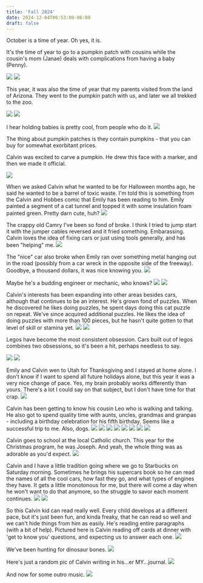 ```yaml
---
title: 'Fall 2024'
date: 2024-12-04T06:53:00-06:00
draft: false
---
```


October is a time of year. Oh yes, it is.

It's the time of year to go to a pumpkin patch with cousins while the cousin's mom (Janae) deals with complications from having a baby (Penny).

![](pumpkinpatch.jpg)
![](pumpkinpatchfamily.jpg)

This year, it was also the time of year that my parents visited from the land of Arizona. They went to the pumpkin patch with us, and later we all trekked to the zoo.

![](mellyzoo.jpg)
![](pettingzoo.jpg)

I hear holding babies is pretty cool, from people who do it.
![](penny.jpeg)

The thing about pumpkin patches is they contain pumpkins - that you can buy for somewhat exorbitant prices.

Calvin was excited to carve a pumpkin. He drew this face with a marker, and then we made it official. 

![](calvincarving.jpg)

When we asked Calvin what he wanted to be for Halloween months ago, he said he wanted to be a barrel of toxic waste. I'm told this is something from the Calvin and Hobbes comic that Emily has been reading to him. Emily painted a segment of a cat tunnel and topped it with some insulation foam painted green. Pretty darn cute, huh? 
![](halloween.jpg)

The crappy old Camry I've been so fond of broke. I think I tried to jump start it with the jumper cables reversed and it fried something. Embarassing. Calvin loves the idea of fixing cars or just using tools generally, and has been "helping" me. 
![](calvinmechanic.jpg)

The "nice" car also broke when Emily ran over something metal hanging out in the road (possibly from a car wreck in the opposite side of the freeway). Goodbye, a thousand dollars, it was nice knowing you.
![](deadcar.jpg)

Maybe he's a budding engineer or mechanic, who knows?
![](calvinstem.jpg)
![](calvin_research.jpg)

Calvin's interests has been expanding into other areas besides cars, although that continues to be an interest. He's grown fond of puzzles. When he discovered he likes doing puzzles, he spent days doing this cat puzzle on repeat. We've since acquired additional puzzles. He likes the idea of doing puzzles with more than 100 pieces, but he hasn't quite gotten to that level of skill or stamina yet.
![](puzzle.jpg)
![](catpuzzle.jpg)

Legos have become the most consistent obsession. Cars built out of legos combines two obsessions, so it's been a hit, perhaps needless to say.

![](legogift.jpeg)
![](legos.jpg)


Emily and Calvin wen to Utah for Thanksgiving and I stayed at home alone. I don't know if I want to spend all future holidays alone, but this year it was a very nice change of pace. Yes, my brain probably works differently than yours. There's a lot I could say on that subject, but I don't have time for that crap.
![](airplanereading.jpg)

Calvin has been getting to know his cousin Leo who is walking and talking. He also got to spend quality time with aunts, uncles, grandmas and granpas - including a birthday celebration for his fifth birthday. Seems like a successful trip to me. Also, dogs.
![](calvinandleo.jpg)
![](calvinandleo_drawingbuddies.jpg)
![](calvinandleo_water.jpg)
![](clavinandleo_reading.jpg)
![](leafing.jpeg)
![](calvincake.jpg)
![](diggingbuds.jpg)
![](emilybanjo.JPG)

Calvin goes to school at the local Catholic church. This year for the Christmas program, he was Joseph. And yeah, the whole thing was as adorable as you'd expect.
![](calvinasjoseph.jpg)

Calvin and I have a little tradition going where we go to Starbucks on Saturday morning. Sometimes he brings his supercars book so he can read the names of all the cool cars, how fast they go, and what types of engines they have. It gets a little monotonous for me, but there will come a day when he won't want to do that anymore, so the struggle to savor each moment continues.
![](starbucks.jpg)
![](starbucks2.jpg)

So this Calvin kid can read really well. Every child develops at a different pace, but it's just been fun, and kinda freaky, that he can read so well and we can't hide things from him as easily. He's reading entire paragraphs (with a bit of help). Pictured here is Calvin reading off cards at dinner with 'get to know you' questions, and expecting us to answer each one. 
![](gettoknowyou.jpg)

We've been hunting for dinosaur bones.
![](digging.jpg)

Here's just a random pic of Calvin writing in his...er MY...journal. 
![](journal.jpg)

And now for some outro music. 
![](geetar.jpg)
